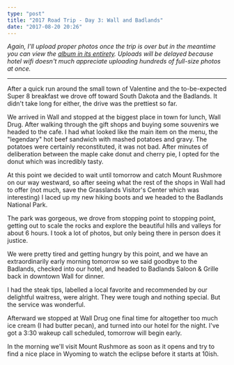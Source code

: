 ```yaml
---
type: "post"
title: "2017 Road Trip - Day 3: Wall and Badlands"
date: "2017-08-20 20:26"
---
```


_Again, I'll upload proper photos once the trip is over but in the meantime you can view the [album in its entirety][album]. Uploads will be delayed because hotel wifi doesn't much appreciate uploading hundreds of full-size photos at once._

---

After a quick run around the small town of Valentine and the to-be-expected Super 8 breakfast we drove off toward South Dakota and the Badlands. It didn't take long for either, the drive was the prettiest so far.

We arrived in Wall and stopped at the biggest place in town for lunch, Wall Drug. After walking through the gift shops and buying some souvenirs we headed to the cafe. I had what looked like the main item on the menu, the "legendary" hot beef sandwich with mashed potatoes and gravy. The potatoes were certainly reconstituted, it was not bad. After minutes of deliberation between the maple cake donut and cherry pie, I opted for the donut which was incredibly tasty.

At this point we decided to wait until tomorrow and catch Mount Rushmore on our way westward, so after seeing what the rest of the shops in Wall had to offer (not much, save the Grasslands Visitor's Center which was interesting) I laced up my new hiking boots and we headed to the Badlands National Park.

The park was gorgeous, we drove from stopping point to stopping point, getting out to scale the rocks and explore the beautiful hills and valleys for about 6 hours. I took a lot of photos, but only being there in person does it justice.

We were pretty tired and getting hungry by this point, and we have an extraordinarily early morning tomorrow so we said goodbye to the Badlands, checked into our hotel, and headed to Badlands Saloon & Grille back in downtown Wall for dinner.

I had the steak tips, labelled a local favorite and recommended by our delightful waitress, were alright. They were tough and nothing special. But the service was wonderful.

Afterward we stopped at Wall Drug one final time for altogether too much ice cream (I had butter pecan), and turned into our hotel for the night. I've got a 3:30 wakeup call scheduled, tomorrow will begin early.

In the morning we'll visit Mount Rushmore as soon as it opens and try to find a nice place in Wyoming to watch the eclipse before it starts at 10ish.

[album]: https://goo.gl/photos/s6D4FYv8uWmbNhiT8

